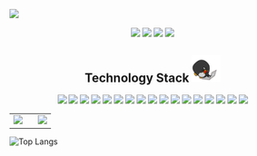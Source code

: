 <p align="center">
 
</p align="center">
<img src="https://github.com/bayunurangga/bayunurangga/blob/main/images/bg.png" />

<p align="center">
 <img src="https://badges.pufler.dev/visits/bayunurangga/bayunurangga"/> 
 <img src="https://badges.pufler.dev/years/bayunurangga"/>
 <img src="https://badges.pufler.dev/repos/bayunurangga"/>
 <img src="https://badges.pufler.dev/commits/monthly/bayunurangga" />
</p>

<h2 align="center">Technology Stack <img src="https://github.com/bayunurangga/bayunurangga/blob/main/images/laptop.gif" width="50"></h2>
<p align="center">
  <img src="https://img.shields.io/badge/Java-ED8B00?style=flat-square&logo=openjdk&logoColor=white"/>
  <img src="https://img.shields.io/badge/-HTML5-E34F26?style=flat-square&logo=html5&logoColor=white"/>
  <img src="https://img.shields.io/badge/-CSS3-1572B6?style=flat-square&logo=css3&logoColor=white"/>
  <img src="https://img.shields.io/badge/-Bootstrap-563D7C?style=flat-square&logo=bootstrap&logoColor=white"/>
  <img src="https://img.shields.io/badge/-JavaScript-F7DF1E?style=flat-square&logo=javascript&logoColor=black"/>
  <img src="https://img.shields.io/badge/-Nodejs-339933?style=flat-square&logo=Node.js&logoColor=white"/>
  <img src="https://img.shields.io/badge/-React-61DAFB?style=flat-square&logo=react&logoColor=black"/>
  <img src="https://img.shields.io/badge/-MySQL-4479A1?style=flat-square&logo=mysql&logoColor=white"/>
  <img src="https://img.shields.io/badge/-Git-F1502F?style=flat-square&logo=git&logoColor=white"/>
  <img src="https://img.shields.io/badge/-PHP-787CB5?style=flat-square&logo=php&logoColor=white"/>
  <img src="https://img.shields.io/badge/-CodeIgniter-EF4223?style=flat-square&logo=codeigniter&logoColor=white"/>
  <img src="https://img.shields.io/badge/-Laravel-E74430?style=flat-square&logo=laravel&logoColor=white"/>
  <img src="https://img.shields.io/badge/-Spring%20Boot-6DB33F?style=flat-square&logo=springboot&logoColor=white"/>
  <img src="https://img.shields.io/badge/-PostgreSQL-336791?style=flat-square&logo=postgresql&logoColor=white"/>
  <img src="https://img.shields.io/badge/-Oracle-F80000?style=flat-square&logo=oracle&logoColor=white"/>
  <img src="https://img.shields.io/badge/-Docker-2496ED?style=flat-square&logo=docker&logoColor=white"/>
  <img src="https://img.shields.io/badge/-REST%20API-25D366?style=flat-square&logo=rest&logoColor=white"/>
</p>


<table>
  <tr>
    <td>
      <picture>
        <source
          srcset="https://github-readme-stats.vercel.app/api?username=bayunurangga&show_icons=true&theme=neon"
          media="(prefers-color-scheme: dark)"
        />
        <source
          srcset="https://github-readme-stats.vercel.app/api?username=bayunurangga&show_icons=true"
          media="(prefers-color-scheme: light), (prefers-color-scheme: no-preference)"
        />
        <img src="https://github-readme-stats.vercel.app/api?username=bayunurangga&show_icons=true" />
      </picture>
    </td>
    <td style="padding-left: 20px;">
      <a href="https://git.io/streak-stats">
        <img src="https://github-readme-streak-stats.herokuapp.com/?user=bayunurangga&show_icons=true&theme=neon" />
      </a>
    </td>
  </tr>
</table>

![Top Langs](https://github-readme-stats.vercel.app/api/top-langs/?username=bayunurangga&layout=compact&theme=neon)
